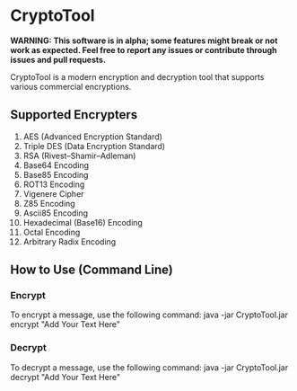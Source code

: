 # CryptoTool

**WARNING: This software is in alpha; some features might break or not work as expected. Feel free to report any issues or contribute through issues and pull requests.**

CryptoTool is a modern encryption and decryption tool that supports various commercial encryptions.

## Supported Encrypters

1. AES (Advanced Encryption Standard)
2. Triple DES (Data Encryption Standard)
3. RSA (Rivest–Shamir–Adleman)
4. Base64 Encoding
5. Base85 Encoding
6. ROT13 Encoding
7. Vigenere Cipher
8. Z85 Encoding
9. Ascii85 Encoding
10. Hexadecimal (Base16) Encoding
11. Octal Encoding
12. Arbitrary Radix Encoding

## How to Use (Command Line)

### Encrypt

To encrypt a message, use the following command:
java -jar CryptoTool.jar <any supported encrypter> encrypt "Add Your Text Here"

### Decrypt

To decrypt a message, use the following command:
java -jar CryptoTool.jar <any supported decrypter> decrypt "Add Your Text Here"
